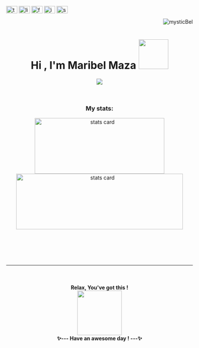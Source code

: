 
 

<!-- </a> <p align="right"> <img src="https://komarev.com/ghpvc/?username=mysticBel&label=Welcome%20to%20my%20profile%20!🦄💜✨%20&color=ac6aad&style=plastic" alt="mysticBel" /> 
<!--  <h1 align="center">Hi , I'm Maribel Maza <img src="https://media.giphy.com/media/9V5fArpd99fLoemwn3/giphy.gif" width="80"></h1>  --> 

<div> 

 <p align="left">
<a href="https://twitter.com/skyyofglass" target="blank"><img align="center" src="https://raw.githubusercontent.com/rahuldkjain/github-profile-readme-generator/master/src/images/icons/Social/twitter.svg" alt="twitter" height="20" width="30" /></a>
<a href="https://www.linkedin.com/in/maribel-maza/?locale=en_US" target="blank"><img align="center" src="https://raw.githubusercontent.com/rahuldkjain/github-profile-readme-generator/master/src/images/icons/Social/linked-in-alt.svg" alt="linkedin" height="20" width="30" /></a>
<a href="https://www.facebook.com/maza.maribel/" target="blank"><img align="center" src="https://raw.githubusercontent.com/rahuldkjain/github-profile-readme-generator/master/src/images/icons/Social/facebook.svg" alt="facebook" height="20" width="30" /></a>
<a href="https://www.instagram.com/m.bel.1/" target="blank"><img align="center" src="https://raw.githubusercontent.com/rahuldkjain/github-profile-readme-generator/master/src/images/icons/Social/instagram.svg" alt="instagram" height="20" width="30" /></a>
  <a href="https://open.spotify.com/user/78r596y1a0gx7j6auncex45sv" target="blank"><img align="center" src="https://raw.githubusercontent.com/rahuldkjain/github-profile-readme-generator/master/src/images/icons/Social/spotify.svg" alt="spotify" height="20" width="30" /></a>
</p>

<p align="right"> <img src="https://komarev.com/ghpvc/?username=mysticBel&label=Welcome!%20🐸💜✨%20&color=ac6aad&style=plastic" alt="mysticBel" /> 

</div>


 <h1 align="center">Hi , I'm Maribel Maza <img src="https://media.giphy.com/media/9V5fArpd99fLoemwn3/giphy.gif" width="80"></h1> 
<p align="center">
  <a href="https://github.com/DenverCoder1/readme-typing-svg"><img src="https://readme-typing-svg.herokuapp.com?lines=AI+Engineer+💜;Software+Engineer+🤗;&center=true&width=500&height=50"></a>
</p>

<!--<p align="center">
  <a href="https://github.com/DenverCoder1/readme-typing-svg"><img src="https://readme-typing-svg.herokuapp.com?lines=IT+student+💜;Frontend+Developer+💛;JS%20|%20UX%20|%20UI%20Enthusiast+🤗;&center=true&width=500&height=50"></a>
</p>-->
 
 <!--  <br>
<p align="center">  
  
✨ Hiya! You can call me Mari , I'm a Frontend Developer & UX designer enthusiast, located in Lima, Peru. I like to Code, Design, Innovate and Experiment.<br>
  💛 I love meeting new people, exchanging ideas ,and spreading knowledge and positivity.✨ <br>🤗 I am an enthusiastic and a social person who loves to take up new challenges and learn new skills. My main goal is to collaborate on projects that could help others in which we include so much creativity & design - ideate new experiences! in other words, bring to life digital solutions for real world problems while putting my heart in every project I'm into. <br>
  🎓 I'm always looking for new opportunities to expand my horizons in the fields that inspire me, advancing in my programming skills, I'm open to new and exciting  adventures in my Tech journey. You can always count on me if you want to have a partner to support you in your tech journey as well, so we can grow together. 
 <br>
  😋In my free time , I also enjoy playing retro-games, talking with friends, teaching, helping others, watching anime, listening to music &  playing piano <br>
  . . . I freakin' love The Doors !🎵 ✨<br>
 😎 Fun fact : You can always talk with me about anything & everything . . . from the hidden secrets of the universe to the last series you've been watching . . . I'm all ears !😄

 
  <br>-->
<br><h3 align="center">My stats:</h3>

 <p align="center" > 
 
   <p align="center" > 
  <img alt= "stats card" height="150px" width="350" src="https://github-readme-stats.vercel.app/api?username=mysticBel&theme=cobalt&show_icons=true&count_private=true" /> 
 <br>  <img  alt= "stats card"  height="150px"  width="450" src="https://github-readme-stats.vercel.app/api/top-langs/?username=mysticBel&langs_count=10&theme=cobalt&layout=compact" />

</p> 
<br><br>
 <!-- <h3 align="center">Languages and Tools:</h3><br><br>
  <div align="center">
 <!-  
   <a href="https://www.w3.org/html/" target="_blank"> <img src="https://media.giphy.com/media/XAxylRMCdpbEWUAvr8/giphy.gif" alt="html5" width="50" height="50"/> </a>
  <a href="https://www.w3schools.com/css/" target="_blank"> <img src="https://media.giphy.com/media/fsEaZldNC8A1PJ3mwp/giphy.gif" alt="css3" width="50" height="50"/></a>
  <a href="https://developer.mozilla.org/en-US/docs/Web/JavaScript" target="_blank"> <img src="https://media.giphy.com/media/ln7z2eWriiQAllfVcn/giphy.gif" alt="javascript" width="50" height="50"/> </a>
  <a href="https://nodejs.org" target="_blank"> <img src="https://media.giphy.com/media/kdFc8fubgS31b8DsVu/giphy.gif" alt="nodejs" width="50" height="50"/></a>
  <a href="https://reactjs.org/" target="_blank"> <img src="https://media.giphy.com/media/eNAsjO55tPbgaor7ma/giphy.gif" alt="react" width="50" height="50"/> </a> <a href="https://firebase.google.com/" target="_blank"> <img src="https://media.giphy.com/media/Ri2TUcKlaOcaDBxFpY/giphy.gif" alt="firebase" width="50" height="50"/> </a>
  <a href="https://docs.python.org/3/" target="_blank"> <img src="https://media.giphy.com/media/LMt9638dO8dftAjtco/giphy.gif" alt="python" height="50"/> </a> -->
     
</div>

  <br>
<br>


<!-- <h3 align="center">My stats:</h3>

 <p align="center" > 
 
   <p align="center" > 
  <img alt= "stats card" height="150px" width="350" src="https://github-readme-stats.vercel.app/api?username=mysticBel&theme=cobalt&show_icons=true&count_private=true" /> 
 <br>  <img  alt= "stats card"  height="150px"  width="450" src="https://github-readme-stats.vercel.app/api/top-langs/?username=mysticBel&langs_count=10&theme=cobalt&layout=compact" />

</p> 
<br><br>
<div align="center"> 
 <br>📬 If you are interested in connecting with me <br>. . . Feel free to reach out ! 🐸👇<br><br><br>
 <div align="center"> 
   <a href="https://www.linkedin.com/in/maribel-maza/"><img alt="LinkedIn" src="https://img.shields.io/badge/Maribel Maza%20-%230077B5.svg?&style=flat&logo=linkedin&logoColor=white"/></a> &nbsp; <a href="https://twitter.com/skyyofglass"><img alt="LinkedIn" src="https://img.shields.io/badge/@skyyofglass%20-%231299B5.svg?&style=flat&logo=twitter&logoColor=white"/></a> &nbsp; 
<a href="mailto:dnxbel@gmail.com"><img alt="Gmail" src="https://img.shields.io/badge/Gmail-D14836?style=flat&logo=gmail&logoColor=white" /></a> </a> &nbsp;<a href="https://github.com/mysticBel"><img alt="Github" src="https://img.shields.io/github/followers/mysticBel?label=follow&style=social"/></a> 
<br><br>
</div> -->

<hr>
<br>

   <h4 align="center">Relax, You've got this ! <br>  <img   align="center" src="https://media.giphy.com/media/KZwaIIz48b8w9Az3L5/giphy.gif" width="120">
<br>✨--- Have an awesome day  !  ---✨
</h4>

 <br>
 <br>

   


<!--  <a href="https://docs.python.org/3/" target="_blank"> <img src="https://media.giphy.com/media/XEDIHHp3i8bVoEdxd7/giphy.gif" alt="angular" height="50"/> </a>-->

<!-- mysticBel/mysticBel is a ✨ special ✨ repository because its `README.md` (this file) appears on your GitHub profile.
You can click the Preview link to take a look at your changes. -->
